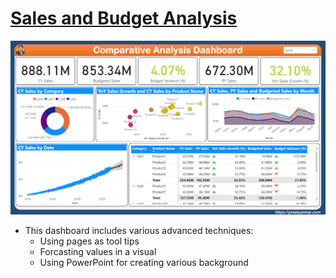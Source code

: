 # [Sales and Budget Analysis](https://github.com/preetparmar/Data-Visualization/tree/main/Power%20BI%20Projects/Sales%20and%20Budget%20Analysis)

![dashboard](https://github.com/preetparmar/Data-Visualization/blob/main/Power%20BI%20Projects/Sales%20and%20Budget%20Analysis/Dashboard.png)

- This dashboard includes various advanced techniques:
  - Using pages as tool tips
  - Forcasting values in a visual
  - Using PowerPoint for creating various background
